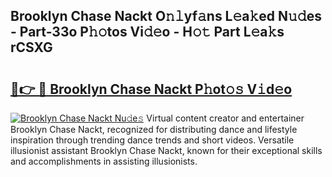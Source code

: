 ## Brooklyn Chase Nackt O𝚗𝚕yf𝚊ns L𝚎a𝚔ed N𝚞𝚍es - Part-33o P𝚑𝚘tos Vi𝚍𝚎o - H𝚘𝚝 Part L𝚎a𝚔s rCSXG

# <h2><a href="http://kf3kax.oniu.top/?m=Brooklyn+Chase+Nackt">🔗👉 🔴 Brooklyn Chase Nackt P𝚑ot𝚘𝚜 V𝚒d𝚎o</a></h2>

[![Brooklyn Chase Nackt Nu𝚍e𝚜](https://i.imgur.com/0qMVB7G.gif)](http://kf3kax.oniu.top/?m=Brooklyn+Chase+Nackt)
Virtual content creator and entertainer Brooklyn Chase Nackt, recognized for distributing dance and lifestyle inspiration through trending dance trends and short videos. Versatile illusionist assistant Brooklyn Chase Nackt, known for their exceptional skills and accomplishments in assisting illusionists.  
